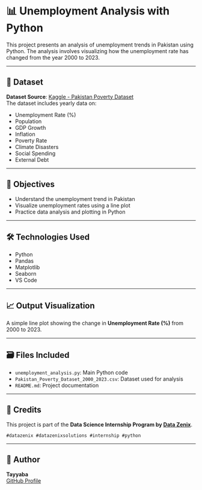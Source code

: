 # 📊 Unemployment Analysis with Python

This project presents an analysis of unemployment trends in Pakistan using Python. The analysis involves visualizing how the unemployment rate has changed from the year 2000 to 2023.

---

## 📁 Dataset

**Dataset Source**: [Kaggle - Pakistan Poverty Dataset](https://www.kaggle.com/datasets/ak0212/pakistan-poverty?select=Pakistan_Poverty_Dataset_2000_2023.csv)  
The dataset includes yearly data on:
- Unemployment Rate (%)
- Population
- GDP Growth
- Inflation
- Poverty Rate
- Climate Disasters
- Social Spending
- External Debt

---

## 🧠 Objectives
- Understand the unemployment trend in Pakistan
- Visualize unemployment rates using a line plot
- Practice data analysis and plotting in Python

---

## 🛠️ Technologies Used
- Python
- Pandas
- Matplotlib
- Seaborn
- VS Code

---

## 📈 Output Visualization

A simple line plot showing the change in **Unemployment Rate (%)** from 2000 to 2023.

---

## 🗃️ Files Included
- `unemployment_analysis.py`: Main Python code
- `Pakistan_Poverty_Dataset_2000_2023.csv`: Dataset used for analysis
- `README.md`: Project documentation

---

## 🙌 Credits

This project is part of the **Data Science Internship Program by [Data Zenix](https://www.datazenix.com/)**.
  
`#datazenix #datazenixsolutions #internship #python`

---

## 🔗 Author

**Tayyaba**  
[GitHub Profile](https://github.com/Tayyaba874)  

